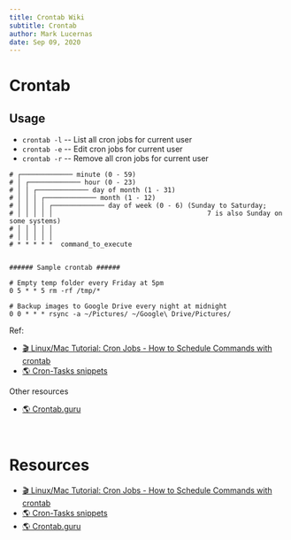 ```yaml
---
title: Crontab Wiki
subtitle: Crontab
author: Mark Lucernas
date: Sep 09, 2020
---
```



# Crontab

## Usage

- `crontab -l` -- List all cron jobs for current user
- `crontab -e` -- Edit cron jobs for current user
- `crontab -r` -- Remove all cron jobs for current user

```
# ┌───────────── minute (0 - 59)
# │ ┌───────────── hour (0 - 23)
# │ │ ┌───────────── day of month (1 - 31)
# │ │ │ ┌───────────── month (1 - 12)
# │ │ │ │ ┌───────────── day of week (0 - 6) (Sunday to Saturday;
# │ │ │ │ │                                       7 is also Sunday on some systems)
# │ │ │ │ │
# │ │ │ │ │
# * * * * *  command_to_execute


###### Sample crontab ######

# Empty temp folder every Friday at 5pm
0 5 * * 5 rm -rf /tmp/*

# Backup images to Google Drive every night at midnight
0 0 * * * rsync -a ~/Pictures/ ~/Google\ Drive/Pictures/
```

Ref:

- [🎬 Linux/Mac Tutorial: Cron Jobs - How to Schedule Commands with crontab](https://www.youtube.com/watch?v=QZJ1drMQz1A)
- [🌎 Cron-Tasks snippets](https://github.com/CoreyMSchafer/code_snippets/blob/master/Cron-Tasks/snippets.txt)

Other resources

- [🌎 Crontab.guru](https://crontab.guru/)


<br>

# Resources

- [🎬 Linux/Mac Tutorial: Cron Jobs - How to Schedule Commands with crontab](https://www.youtube.com/watch?v=QZJ1drMQz1A)
- [🌎 Cron-Tasks snippets](https://github.com/CoreyMSchafer/code_snippets/blob/master/Cron-Tasks/snippets.txt)
- [🌎 Crontab.guru](https://crontab.guru/)

